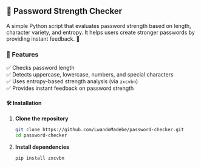 ## 🔐 Password Strength Checker

A simple Python script that evaluates password strength based on length, character variety, and entropy. It helps users create stronger passwords by providing instant feedback. 🚀

### 📌 Features
✅ Checks password length  
✅ Detects uppercase, lowercase, numbers, and special characters  
✅ Uses entropy-based strength analysis (via `zxcvbn`)  
✅ Provides instant feedback on password strength  

#### 🛠 Installation
1. **Clone the repository**  
   ```sh
   git clone https://github.com/LwandoMadebe/password-checker.git
   cd password-checker
2. **Install dependencies**
   ```sh
   pip install zxcvbn
